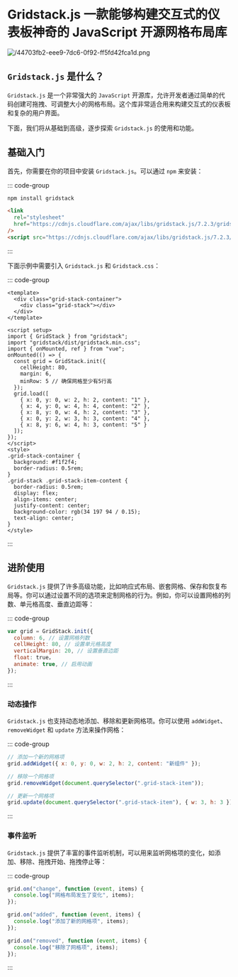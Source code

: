 # Gridstack.js 一款能够构建交互式的仪表板神奇的 JavaScript 开源网格布局库

<article-info/>

<link-tag :linkList="[{ linkType: 'git', linkText:'Gridstack.js',linkUrl:'https://github.com/gridstack/gridstack.js'},{ linkText:'Gridstack.js 官网',linkUrl:'https://gridstackjs.com/'}]" />

![/44703fb2-eee9-7dc6-0f92-ff5fd42fca1d.png](/44703fb2-eee9-7dc6-0f92-ff5fd42fca1d.png)

## `Gridstack.js` 是什么？

`Gridstack.js` 是一个非常强大的 `JavaScript` 开源库，允许开发者通过简单的代码创建可拖拽、可调整大小的网格布局。这个库非常适合用来构建交互式的仪表板和复杂的用户界面。

下面，我们将从基础到高级，逐步探索 `Gridstack.js` 的使用和功能。

## 基础入门

首先，你需要在你的项目中安装 `Gridstack.js`。可以通过 `npm` 来安装：

::: code-group

```bash [npm]
npm install gridstack
```

```html [CDN]
<link
  rel="stylesheet"
  href="https://cdnjs.cloudflare.com/ajax/libs/gridstack.js/7.2.3/gridstack.min.css"
/>
<script src="https://cdnjs.cloudflare.com/ajax/libs/gridstack.js/7.2.3/gridstack-all.js"></script>
```

:::

下面示例中需要引入 `Gridstack.js` 和 `Gridstack.css`：

::: code-group

```vue
<template>
  <div class="grid-stack-container">
    <div class="grid-stack"></div>
  </div>
</template>

<script setup>
import { GridStack } from "gridstack";
import "gridstack/dist/gridstack.min.css";
import { onMounted, ref } from "vue";
onMounted(() => {
  const grid = GridStack.init({
    cellHeight: 80,
    margin: 6,
    minRow: 5 // 确保网格至少有5行高
  });
  grid.load([
    { x: 0, y: 0, w: 2, h: 2, content: "1" },
    { x: 4, y: 0, w: 4, h: 4, content: "2" },
    { x: 8, y: 0, w: 4, h: 2, content: "3" },
    { x: 0, y: 2, w: 3, h: 3, content: "4" },
    { x: 8, y: 6, w: 4, h: 3, content: "5" }
  ]);
});
</script>
<style>
.grid-stack-container {
  background: #f1f2f4;
  border-radius: 0.5rem;
}
.grid-stack .grid-stack-item-content {
  border-radius: 0.5rem;
  display: flex;
  align-items: center;
  justify-content: center;
  background-color: rgb(34 197 94 / 0.15);
  text-align: center;
}
</style>
```

:::

<script setup>
import ExpUseGridstack from '../../../../components/example/exp-use-gridstack-js.vue'
</script>

<exp-use-gridstack/>

## 进阶使用

`Gridstack.js` 提供了许多高级功能，比如响应式布局、嵌套网格、保存和恢复布局等。你可以通过设置不同的选项来定制网格的行为。例如，你可以设置网格的列数、单元格高度、垂直边距等：

::: code-group

```js
var grid = GridStack.init({
  column: 6, // 设置网格列数
  cellHeight: 80, // 设置单元格高度
  verticalMargin: 20, // 设置垂直边距
  float: true，
  animate: true, // 启用动画
});
```

:::

### 动态操作

`Gridstack.js` 也支持动态地添加、移除和更新网格项。你可以使用 `addWidget`、`removeWidget` 和 `update` 方法来操作网格：

::: code-group

```js
// 添加一个新的网格项
grid.addWidget({ x: 0, y: 0, w: 2, h: 2, content: "新组件" });

// 移除一个网格项
grid.removeWidget(document.querySelector(".grid-stack-item"));

// 更新一个网格项
grid.update(document.querySelector(".grid-stack-item"), { w: 3, h: 3 });
```

:::

### 事件监听

`Gridstack.js` 提供了丰富的事件监听机制，可以用来监听网格项的变化，如添加、移除、拖拽开始、拖拽停止等：

::: code-group

```js
grid.on("change", function (event, items) {
  console.log("网格布局发生了变化", items);
});

grid.on("added", function (event, items) {
  console.log("添加了新的网格项", items);
});

grid.on("removed", function (event, items) {
  console.log("移除了网格项", items);
});
```

:::
